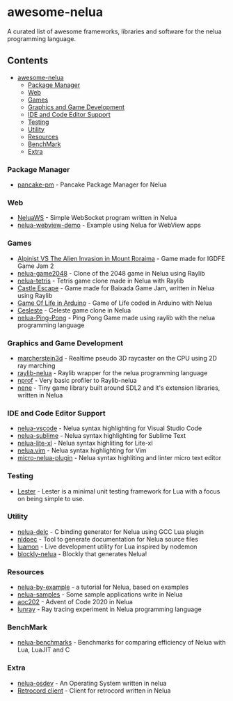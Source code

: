 # awesome-nelua
A curated list of awesome frameworks, libraries and software for the nelua programming language.

## Contents
- [awesome-nelua](https://github.com/AKDev21/awesome-nelua/)
  - [Package Manager](#package-manager)
  - [Web](#Web)
  - [Games](#Games)
  - [Graphics and Game Development](#Graphics-and-Game-Development)
  - [IDE and Code Editor Support](#ide-and-code-editor-support)
  - [Testing](#Testing)
  - [Utility](#Utility)
  - [Resources](#Resources)
  - [BenchMark](#BenchMark)
  - [Extra](#Extra)

### Package Manager
- [pancake-pm](https://github.com/linkpy/pancake-pm) - Pancake Package Manager for Nelua

### Web
- [NeluaWS](https://github.com/Elpersonn/NeluaWS/) - Simple WebSocket program written in Nelua
- [nelua-webview-demo](https://github.com/edubart/nelua-webview-demo) - Example using Nelua for WebView apps

### Games 
- [Alpinist VS The Alien Invasion in Mount Roraima](https://github.com/Andre-LA/alpinist-vs-the-mount-roraima-alien-invasion) - Game made for IGDFE Game Jam 2
- [nelua-game2048](https://github.com/edubart/nelua-game2048) - Clone of the 2048 game in Nelua using Raylib
- [nelua-tetris](https://github.com/edubart/nelua-tetris) - Tetris game clone made in Nelua with Raylib
- [Castle Escape](https://github.com/Andre-LA/baixada-game-jam-game/) - Game made for Baixada Game Jam, written in Nelua using Raylib
- [Game Of Life in Arduino](https://gist.github.com/edubart/4991c5dd51205288519419f7d438adcf) - Game of Life coded in Arduino with Nelua
- [Cesleste](https://gist.github.com/edubart/a79bf78a249d1fff2b77728c260c7605) - Celeste game clone in Nelua
- [nelua-Ping-Pong](https://github.com/AKDev21/nelua-ping-pong) - Ping Pong Game made using raylib with the nelua programming language

### Graphics and Game Development
- [marcherstein3d](https://github.com/edubart/marcherstein3d) - Realtime pseudo 3D raycaster on the CPU using 2D ray marching
- [raylib-nelua](https://github.com/Andre-LA/raylib-nelua) - Raylib wrapper for the nelua programming language
- [nprof](https://github.com/Andre-LA/nprof) - Very basic profiler to Raylib-nelua
- [nene](https://github.com/Andre-LA/nene) - Tiny game library built around SDL2 and it's extension libraries, written in Nelua

### IDE and Code Editor Support
- [nelua-vscode](https://github.com/edubart/nelua-vscode) - Nelua syntax highlighting for Visual Studio Code
- [nelua-sublime](https://github.com/edubart/nelua-sublime) - Nelua syntax highlighting for Sublime Text
- [nelua-lite-xl](https://gist.github.com/Andre-LA/2f56f69bc7b3ac9042534bb2c831639b) - Nelua syntax highliting for Lite-xl
- [nelua.vim](https://github.com/stefanos82/nelua.vim) - Nelua syntax highlighting for Vim
- [micro-nelua-plugin](https://github.com/leapofazzam123/micro-nelua-plugin) - Nelua syntax highliting and linter micro text editor

### Testing
- [Lester](https://github.com/edubart/lester) - Lester is a minimal unit testing framework for Lua with a focus on being simple to use.

### Utility
- [nelua-delc](https://github.com/edubart/nelua-decl) - C binding generator for Nelua using GCC Lua plugin
- [nldoec](https://github.com/edubart/nldoc) - Tool to generate documentation for Nelua source files
- [luamon](https://github.com/edubart/luamon) - Live development utility for Lua inspired by nodemon
- [blockly-nelua](https://github.com/Rabios/blockly-nelua) - Blockly that generates Nelua!

### Resources
- [nelua-by-example](https://github.com/nelua-by-example) - a tutorial for Nelua, based on examples
- [nelua-samples](https://github.com/edubart/nelua-samples) - Some sample applications write in Nelua
- [aoc202](https://github.com/edubart/aoc2020) - Advent of Code 2020 in Nelua
- [lunray](https://github.com/edubart/lunray) - Ray tracing experiment in Nelua programming language

### BenchMark
- [nelua-benchmarks](https://github.com/edubart/nelua-benchmarks) - Benchmarks for comparing efficiency of Nelua with Lua, LuaJIT and C

### Extra
- [nelua-osdev](https://github.com/radgeRayden/nelua-osdev-barebones) - An Operating System written in nelua
- [Retrocord client](https://github.com/Elpersonn/Retrocord-client) - Client for retrocord written in Nelua
